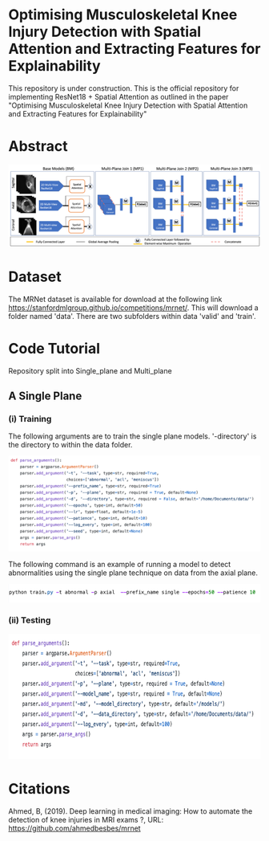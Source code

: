 # Optimising Musculoskeletal Knee Injury Detection with Spatial Attention and Extracting Features for Explainability

This repository is under construction.
This is the official repository for implementing ResNet18 + Spatial Attention as outlined in the paper "Optimising Musculoskeletal Knee Injury Detection with Spatial Attention and Extracting Features for Explainability"



# Abstract


![GitHub Logo](/images/arc5.png)

# Dataset 
The MRNet dataset is available for download at the following link https://stanfordmlgroup.github.io/competitions/mrnet/.
This will download a folder named 'data'. There are two subfolders within data 'valid' and 'train'.

# Code Tutorial
Repository split into Single_plane and Multi_plane

## A Single Plane

### (i) Training 
The following arguments are to train the single plane models.
'-directory' is the directory to within the data folder. 

![GitHub Logo](/images/train_arguments.png) 

The following command is an example of running a model to detect abnormalities using the single plane technique on data from the axial plane.

![GitHub Logo](/images/run_single_train_command.png)

### (ii) Testing 

<img src="/images/test_single_plane_arguments.png" width="600" height="250"/>


# Citations
Ahmed, B, (2019). Deep learning in medical imaging: How to automate the detection of knee injuries in MRI exams ?, URL: https://github.com/ahmedbesbes/mrnet


